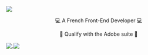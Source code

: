 <a href="https://discordinvites.net">
  <img align="center" src="https://capsule-render.vercel.app/api?type=Waving&color=712c8a&height=300&animation=twinkling&fontAlignY=35&fontColor=DD58C0&text=SPIRIT-PRO&descAlignY=47&descAlign=60&desc=DiscordInvites%20-%20KIKI.RP" />
</a>

<p align="center">
  💻 A French Front-End Developer 💻
</p>
<p align="center">
  🎨 Qualify with the Adobe suite 🎨
</p>

<a href="https://discordinvites.net">
  <img align="center" src="https://github-readme-stats.vercel.app/api/top-langs/?username=SPIRIT-PRO&layout=compact&theme=jolly&hide_border=0" />
  <img align="center" src="https://github-readme-stats.vercel.app/api?username=SPIRIT-PRO&show_icons=true&theme=jolly&hide_border=0" />
</a>
